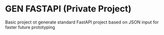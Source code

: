 # GEN FASTAPI (Private Project)

Basic project ot generate standard FastAPI project based on JSON input for faster future prototyping


